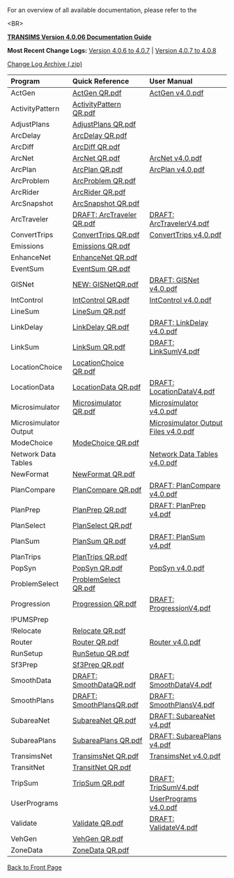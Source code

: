 For an overview of all available documentation, please refer to the 

&lt;BR&gt;

 **[TRANSIMS Version 4.0.06 Documentation Guide](http://transims.googlecode.com/svn/v4/trunk/documentation/Version%204.0.06%20Documentation%20Guide.pdf)**

**Most Recent Change Logs:** [Version 4.0.6 to 4.0.7](http://transims.googlecode.com/svn/v4/trunk/documentation/changelogs/Transims%204%200%206%20to%204%200%207.pdf) | [Version 4.0.7 to 4.0.8](http://transims.googlecode.com/svn/v4/trunk/documentation/changelogs/Transims%204%200%207%20to%204%200%208.pdf)

[Change Log Archive (.zip)](http://transims.googlecode.com/svn/v4/trunk/documentation/changelogs/Changelog_Archive.zip)

| **Program**		    	| **Quick Reference**    																											| **User Manual** 	|
|:------------------|:--------------------------------------------------|:-----------------|
| ActGen                  |	[ActGen QR.pdf](http://transims.googlecode.com/svn/v4/trunk/documentation/quickreference/ActGen%20QR.pdf)			| [ActGen v4.0.pdf](http://transims.googlecode.com/svn/v4/trunk/documentation/usermanuals/ActGen%20v4.0.pdf)						|
| ActivityPattern         |  [ActivityPattern QR.pdf](http://transims.googlecode.com/svn/v4/trunk/documentation/quickreference/ActivityPattern%20QR.pdf) |   				           |
| AdjustPlans             |  [AdjustPlans QR.pdf](http://transims.googlecode.com/svn/v4/trunk/documentation/quickreference/AdjustPlans%20QR.pdf)     |                  |
| ArcDelay                |  [ArcDelay QR.pdf](http://transims.googlecode.com/svn/v4/trunk/documentation/quickreference/ArcDelay%20QR.pdf)        |                  |
| ArcDiff                 |  [ArcDiff QR.pdf](http://transims.googlecode.com/svn/v4/trunk/documentation/quickreference/ArcDiff%20QR.pdf)         |                  |
| ArcNet                  |  [ArcNet QR.pdf](http://transims.googlecode.com/svn/v4/trunk/documentation/quickreference/ArcNet%20QR.pdf)          | [ArcNet v4.0.pdf](http://transims.googlecode.com/svn/v4/trunk/documentation/usermanuals/ArcNet%20v4.0.pdf)                	   	|
| ArcPlan                 |  [ArcPlan QR.pdf](http://transims.googlecode.com/svn/v4/trunk/documentation/quickreference/ArcPlan%20QR.pdf)         | [ArcPlan v4.0.pdf](http://transims.googlecode.com/svn/v4/trunk/documentation/usermanuals/ArcPlan%20v4.0.pdf)                		|
| ArcProblem              |  [ArcProblem QR.pdf](http://transims.googlecode.com/svn/v4/trunk/documentation/quickreference/ArcProblem%20QR.pdf)      |                  |
| ArcRider                |  [ArcRider QR.pdf](http://transims.googlecode.com/svn/v4/trunk/documentation/quickreference/ArcRider%20QR.pdf)        |                  |
| ArcSnapshot             |  [ArcSnapshot QR.pdf](http://transims.googlecode.com/svn/v4/trunk/documentation/quickreference/ArcSnapshot%20QR.pdf)     |                  |
| ArcTraveler             |  [DRAFT: ArcTraveler QR.pdf](http://transims.googlecode.com/svn/v4/trunk/documentation/quickreference/ArcTravelerQR.pdf)     |   [DRAFT: ArcTravelerV4.pdf](http://transims.googlecode.com/svn/v4/trunk/documentation/usermanuals/ArcTravelerV4.pdf)   |
| ConvertTrips            |  [ConvertTrips QR.pdf](http://transims.googlecode.com/svn/v4/trunk/documentation/quickreference/ConvertTrips%20QR.pdf)    | [ConvertTrips v4.0.pdf](http://transims.googlecode.com/svn/v4/trunk/documentation/usermanuals/ConvertTrips%20v4.0.pdf)               	|
| Emissions               |  [Emissions QR.pdf](http://transims.googlecode.com/svn/v4/trunk/documentation/quickreference/Emissions%20QR.pdf)       |                  |
| EnhanceNet              |  [EnhanceNet QR.pdf](http://transims.googlecode.com/svn/v4/trunk/documentation/quickreference/EnhanceNet%20QR.pdf)      |                  |
| EventSum                |  [EventSum QR.pdf](http://transims.googlecode.com/svn/v4/trunk/documentation/quickreference/EventSum%20QR.pdf)        |                  |
| GISNet                  |  [NEW: GISNetQR.pdf](http://transims.googlecode.com/svn/v4/trunk/documentation/quickreference/GISNetQR.pdf)      |  [DRAFT: GISNet v4.0.pdf](http://transims.googlecode.com/svn/v4/trunk/documentation/usermanuals/GISNetv4.pdf)    			                |
| IntControl              |  [IntControl QR.pdf](http://transims.googlecode.com/svn/v4/trunk/documentation/quickreference/IntControl%20QR.pdf)      |            [IntControl v4.0.pdf](http://transims.googlecode.com/svn/v4/trunk/documentation/usermanuals/IntControl%20v4.0.pdf)    						|
| LineSum                 |  [LineSum QR.pdf](http://transims.googlecode.com/svn/v4/trunk/documentation/quickreference/LineSum%20QR.pdf)         |                  |
| LinkDelay               |  [LinkDelay QR.pdf](http://transims.googlecode.com/svn/v4/trunk/documentation/quickreference/LinkDelay%20QR.pdf)       |  [DRAFT: LinkDelay v4.0.pdf](http://transims.googlecode.com/svn/v4/trunk/documentation/usermanuals/LinkDelay%20v4.0.pdf)                |
| LinkSum                 |  [LinkSum QR.pdf](http://transims.googlecode.com/svn/v4/trunk/documentation/quickreference/LinkSum%20QR.pdf)         | [DRAFT: LinkSumV4.pdf](http://transims.googlecode.com/svn/v4/trunk/documentation/usermanuals/LinkSumV4.pdf)                 |
| LocationChoice          |  [LocationChoice QR.pdf](http://transims.googlecode.com/svn/v4/trunk/documentation/quickreference/LocationChoice%20QR.pdf)  |                  |
| LocationData            |  [LocationData QR.pdf](http://transims.googlecode.com/svn/v4/trunk/documentation/quickreference/LocationData%20QR.pdf)    |  [DRAFT: LocationDataV4.pdf](http://transims.googlecode.com/svn/v4/trunk/documentation/usermanuals/LocationDatav4.pdf)                |
| Microsimulator          |  [Microsimulator QR.pdf](http://transims.googlecode.com/svn/v4/trunk/documentation/quickreference/Microsimulator%20QR.pdf)  | [Microsimulator v4.0.pdf](http://transims.googlecode.com/svn/v4/trunk/documentation/usermanuals/Microsimulator%20v4.0.pdf)               	|
| Microsimulator Output   |                      																							      | [Microsimulator Output Files v4.0.pdf](http://transims.googlecode.com/svn/v4/trunk/documentation/usermanuals/Microsimulator%20Output%20Files%20v4.0.pdf)        |
| ModeChoice              |  [ModeChoice QR.pdf](http://transims.googlecode.com/svn/v4/trunk/documentation/quickreference/ModeChoice%20QR.pdf)      |                  |
| Network Data Tables     |                      																							      | [Network Data Tables v4.0.pdf](http://transims.googlecode.com/svn/v4/trunk/documentation/usermanuals/Network%20Data%20Tables%20v4.0.pdf)                |
| NewFormat               |  [NewFormat QR.pdf](http://transims.googlecode.com/svn/v4/trunk/documentation/quickreference/NewFormat%20QR.pdf)       |                  |
| PlanCompare             |  [PlanCompare QR.pdf](http://transims.googlecode.com/svn/v4/trunk/documentation/quickreference/PlanCompare%20QR.pdf)     |  [DRAFT: PlanCompare v4.0.pdf](http://transims.googlecode.com/svn/v4/trunk/documentation/usermanuals/PlanCompare%20v4.0.pdf)           |
| PlanPrep                |  [PlanPrep QR.pdf](http://transims.googlecode.com/svn/v4/trunk/documentation/quickreference/PlanPrep%20QR.pdf)        |    [DRAFT: PlanPrep v4.pdf](http://transims.googlecode.com/svn/v4/trunk/documentation/usermanuals/PlanPrepV4.pdf)              |
| PlanSelect              |  [PlanSelect QR.pdf](http://transims.googlecode.com/svn/v4/trunk/documentation/quickreference/PlanSelect%20QR.pdf)      |                  |
| PlanSum                 |  [PlanSum QR.pdf](http://transims.googlecode.com/svn/v4/trunk/documentation/quickreference/PlanSum%20QR.pdf)         | [DRAFT: PlanSum v4.pdf](http://transims.googlecode.com/svn/v4/trunk/documentation/usermanuals/PlanSum%20v4.pdf)        |
| PlanTrips               |  [PlanTrips QR.pdf](http://transims.googlecode.com/svn/v4/trunk/documentation/quickreference/PlanTrips%20QR.pdf)       |                  |
| PopSyn                  |  [PopSyn QR.pdf](http://transims.googlecode.com/svn/v4/trunk/documentation/quickreference/PopSyn%20QR.pdf)          | [PopSyn v4.0.pdf](http://transims.googlecode.com/svn/v4/trunk/documentation/usermanuals/PopSyn%20v4.0.pdf)                		|
| ProblemSelect           |  [ProblemSelect QR.pdf](http://transims.googlecode.com/svn/v4/trunk/documentation/quickreference/ProblemSelect%20QR.pdf)   |                  |
| Progression             |  [Progression QR.pdf](http://transims.googlecode.com/svn/v4/trunk/documentation/quickreference/Progression%20QR.pdf)     | [DRAFT: ProgressionV4.pdf](http://transims.googlecode.com/svn/v4/trunk/documentation/usermanuals/ProgressionV4.pdf)                         |
| !PUMSPrep                |                      																							      |                  |
| !Relocate                |  [Relocate QR.pdf](http://transims.googlecode.com/svn/v4/trunk/documentation/quickreference/Relocate%20QR.pdf)        |                  |
| Router                  |  [Router QR.pdf](http://transims.googlecode.com/svn/v4/trunk/documentation/quickreference/Router%20QR.pdf)          | [Router v4.0.pdf](http://transims.googlecode.com/svn/v4/trunk/documentation/usermanuals/Router%20v4.0.pdf)                		|
| RunSetup                |  [RunSetup QR.pdf](http://transims.googlecode.com/svn/v4/trunk/documentation/quickreference/RunSetup%20QR.pdf)        |                  |
| Sf3Prep                 |  [Sf3Prep QR.pdf](http://transims.googlecode.com/svn/v4/trunk/documentation/quickreference/Sf3Prep%20QR.pdf)         |                  |
| SmoothData              |  [DRAFT: SmoothDataQR.pdf](http://transims.googlecode.com/svn/v4/trunk/documentation/quickreference/SmoothDataQR.pdf)      | [DRAFT: SmoothDataV4.pdf](http://transims.googlecode.com/svn/v4/trunk/documentation/usermanuals/SmoothDataV4.pdf)                  |
| SmoothPlans             |  [DRAFT: SmoothPlansQR.pdf](http://transims.googlecode.com/svn/v4/trunk/documentation/quickreference/SmoothPlansQR.pdf)      | [DRAFT: SmoothPlansV4.pdf](http://transims.googlecode.com/svn/v4/trunk/documentation/usermanuals/SmoothPlansV4.pdf)                  |
| SubareaNet              |  [SubareaNet QR.pdf](http://transims.googlecode.com/svn/v4/trunk/documentation/quickreference/SubareaNet%20QR.pdf)      | [DRAFT: SubareaNet v4.pdf](http://transims.googlecode.com/svn/v4/trunk/documentation/usermanuals/SubareaNet%20v4.pdf)                  |
| SubareaPlans            |  [SubareaPlans QR.pdf](http://transims.googlecode.com/svn/v4/trunk/documentation/quickreference/SubareaPlans%20QR.pdf)    | [DRAFT: SubareaPlans v4.pdf](http://transims.googlecode.com/svn/v4/trunk/documentation/usermanuals/SubareaPlans%20v4.pdf)                  |
| TransimsNet             |  [TransimsNet QR.pdf](http://transims.googlecode.com/svn/v4/trunk/documentation/quickreference/TransimsNet%20QR.pdf)     | [TransimsNet v4.0.pdf](http://transims.googlecode.com/svn/v4/trunk/documentation/usermanuals/TransimsNet%20v4.0.pdf)               	|
| TransitNet              |  [TransitNet QR.pdf](http://transims.googlecode.com/svn/v4/trunk/documentation/quickreference/TransitNet%20QR.pdf)      |                  |
| TripSum                 |  [TripSum QR.pdf](http://transims.googlecode.com/svn/v4/trunk/documentation/quickreference/TripSum%20QR.pdf)         | [DRAFT: TripSumV4.pdf](http://transims.googlecode.com/svn/v4/trunk/documentation/usermanuals/TripSumV4.pdf)                 |
| UserPrograms            |                      																							      | [UserPrograms v4.0.pdf](http://transims.googlecode.com/svn/v4/trunk/documentation/usermanuals/UserPrograms%20v4.0.pdf)					|
| Validate                |  [Validate QR.pdf](http://transims.googlecode.com/svn/v4/trunk/documentation/quickreference/Validate%20QR.pdf)        | [DRAFT: ValidateV4.pdf](http://transims.googlecode.com/svn/v4/trunk/documentation/usermanuals/ValidateV4.pdf)                                |
| VehGen                  |  [VehGen QR.pdf](http://transims.googlecode.com/svn/v4/trunk/documentation/quickreference/VehGen%20QR.pdf)          |                  |
| ZoneData                |  [ZoneData QR.pdf](http://transims.googlecode.com/svn/v4/trunk/documentation/quickreference/ZoneData%20QR.pdf)        |                  |

[Back to Front Page](http://code.google.com/p/transims/)